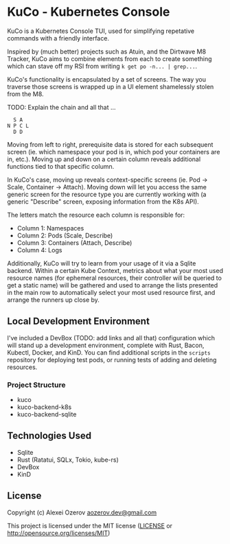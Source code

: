 # KuCo - Kubernetes Console 
KuCo is a Kubernetes Console TUI, used for simplifying repetative commands with a friendly interface.

Inspired by (much better) projects such as Atuin, and the Dirtwave M8 Tracker, KuCo aims to combine elements 
from each to create something which can stave off my RSI from writing `k get po -n... | grep...`.

KuCo's functionality is encapsulated by a set of screens. The way you traverse those screens is wrapped up in 
a UI element shamelessly stolen from the M8.

TODO: Explain the chain and all that ...

```
  S A 
N P C L
  D D

```

Moving from left to right, prerequisite data is stored for each subsequent screen (ie. which namespace your pod
is in, which pod your containers are in, etc.). Moving up and down on a certain column reveals additional functions 
tied to that specific column.

In KuCo's case, moving up reveals context-specific screens (ie. Pod -> Scale, Container -> Attach). Moving down will 
let you access the same generic screen for the resource type you are currently working with (a generic "Describe" 
screen, exposing information from the K8s API).

The letters match the resource each column is responsible for:
- Column 1: Namespaces
- Column 2: Pods (Scale, Describe)
- Column 3: Containers (Attach, Describe)
- Column 4: Logs

Additionally, KuCo will try to learn from your usage of it via a Sqlite backend. Within a certain Kube Context, metrics
about what your most used resource names (for ephemeral resources, their controller will be queried to get a static name)
will be gathered and used to arrange the lists presented in the main row to automatically select your most used resource 
first, and arrange the runners up close by.

## Local Development Environment
I've included a DevBox (TODO: add links and all that) configuration which will stand up a development environment, complete 
with Rust, Bacon, Kubectl, Docker, and KinD. You can find additional scripts in the `scripts` repository for deploying test 
pods, or running tests of adding and deleting resources.

### Project Structure
- kuco
- kuco-backend-k8s
- kuco-backend-sqlite

## Technologies Used
- Sqlite 
- Rust (Ratatui, SQLx, Tokio, kube-rs)
- DevBox 
- KinD

## License

Copyright (c) Alexei Ozerov <aozerov.dev@gmail.com>

This project is licensed under the MIT license ([LICENSE] or <http://opensource.org/licenses/MIT>)

[LICENSE]: ./LICENSE

